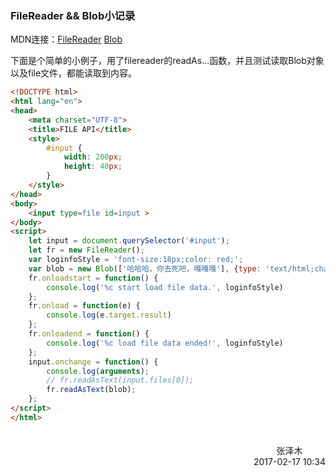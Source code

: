 ### FileReader && Blob小记录

MDN连接：[FileReader](https://developer.mozilla.org/en-US/docs/Web/API/FileReader) [Blob](https://developer.mozilla.org/en-US/docs/Web/API/Blob)

下面是个简单的小例子，用了filereader的readAs...函数，并且测试读取Blob对象以及file文件，都能读取到内容。

```html
<!DOCTYPE html>
<html lang="en">
<head>
	<meta charset="UTF-8">
	<title>FILE API</title>
	<style>
		#input {
			width: 200px;
			height: 40px;
		}
	</style>
</head>
<body>
	<input type=file id=input >
</body>
<script>
	let input = document.querySelector('#input');
	let fr = new FileReader();
	var loginfoStyle = 'font-size:18px;color: red;';
	var blob = new Blob(['哈哈哈，你去死吧，嘎嘎嘎'], {type: 'text/html;charset=UTF-8'})
	fr.onloadstart = function() {
		console.log('%c start load file data.', loginfoStyle)
	};
	fr.onload = function(e) {
		console.log(e.target.result)
	};
	fr.onloadend = function() {
		console.log('%c load file data ended!', loginfoStyle)
	};
	input.onchange = function() {
		console.log(arguments);
		// fr.readAsText(input.files[0]);
		fr.readAsText(blob);
	};
</script>
</html>
```
<div style="display: flex; flex-flow: column;float: right;margin-top: 20px;">
  <div style="text-align: center;">张泽木</div>
  <div>2017-02-17 10:34</div>
</div>
